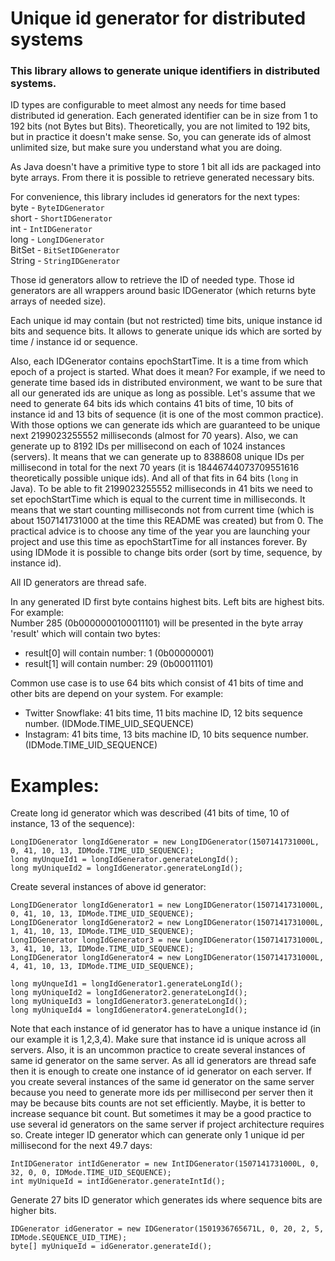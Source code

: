 # Unique id generator for distributed systems
### This library allows to generate unique identifiers in distributed systems.

ID types are configurable to meet almost any needs for time based distributed id generation.
Each generated identifier can be in size from 1 to 192 bits (not Bytes but Bits). Theoretically, you are not limited to 192 bits, but in practice it doesn't make sense. So, you can generate ids of almost unlimited size, but make sure you understand what you are doing.

As Java doesn't have a primitive type to store 1 bit all ids are packaged into byte arrays. From there it is possible to retrieve generated necessary bits.

For convenience, this library includes id generators for the next types:<br>
byte - `ByteIDGenerator`<br>
short - `ShortIDGenerator`<br>
int - `IntIDGenerator`<br>
long - `LongIDGenerator`<br>
BitSet - `BitSetIDGenerator`<br>
String - `StringIDGenerator`<br>

Those id generators allow to retrieve the ID of needed type.
Those id generators are all wrappers around basic IDGenerator (which returns byte arrays of needed size).

Each unique id may contain (but not restricted) time bits, unique instance id bits and sequence bits. It allows to generate unique ids which are sorted by time / instance id or sequence.

Also, each IDGenerator contains epochStartTime. It is a time from which epoch of a project is started.
What does it mean?
For example, if we need to generate time based ids in distributed environment, we want to be sure that all our generated ids are unique as long as possible.
Let's assume that we need to generate 64 bits ids which contains 41 bits of time, 10 bits of instance id and 13 bits of sequence (it is one of the most common practice).
With those options we can generate ids which are guaranteed to be unique next 2199023255552 milliseconds (almost for 70 years). Also, we can generate up to 8192 IDs per millisecond on each of 1024 instances (servers). It means that we can generate up to 8388608 unique IDs per millisecond in total for the next 70 years (it is 18446744073709551616 theoretically possible unique ids). And all of that fits in 64 bits (`long` in Java).
To be able to fit 2199023255552 milliseconds in 41 bits we need to set epochStartTime which is equal to the current time in milliseconds. It means that we start counting milliseconds not from current time (which is about 1507141731000 at the time this README was created) but from 0.
The practical advice is to choose any time of the year you are launching your project and use this time as epochStartTime for all instances forever.
By using IDMode it is possible to change bits order (sort by time, sequence, by instance id).

All ID generators are thread safe.

In any generated ID first byte contains highest bits. Left bits are highest bits.  
For example:  
Number 285 (0b0000000100011101) will be presented in the byte array 'result' which will contain two bytes:  
 - result[0] will contain number: 1 (0b00000001)  
 - result[1] will contain number: 29 (0b00011101)  
    
Common use case is to use 64 bits which consist of 41 bits of time and other bits are depend on your system. For example:   
 - Twitter Snowflake: 41 bits time, 11 bits machine ID, 12 bits sequence number. (IDMode.TIME_UID_SEQUENCE)  
 - Instagram: 41 bits time, 13 bits machine ID, 10 bits sequence number. (IDMode.TIME_UID_SEQUENCE)
 
 # Examples:
 Create long id generator which was described (41 bits of time, 10 of instance, 13 of the sequence):
 ```
 LongIDGenerator longIdGenerator = new LongIDGenerator(1507141731000L, 0, 41, 10, 13, IDMode.TIME_UID_SEQUENCE);
 long myUnqueId1 = longIdGenerator.generateLongId();
 long myUniqueId2 = longIdGenerator.generateLongId();
 ```
 Create several instances of above id generator:
  ```
 LongIDGenerator longIdGenerator1 = new LongIDGenerator(1507141731000L, 0, 41, 10, 13, IDMode.TIME_UID_SEQUENCE);
 LongIDGenerator longIdGenerator2 = new LongIDGenerator(1507141731000L, 1, 41, 10, 13, IDMode.TIME_UID_SEQUENCE);
 LongIDGenerator longIdGenerator3 = new LongIDGenerator(1507141731000L, 3, 41, 10, 13, IDMode.TIME_UID_SEQUENCE);
 LongIDGenerator longIdGenerator4 = new LongIDGenerator(1507141731000L, 4, 41, 10, 13, IDMode.TIME_UID_SEQUENCE);

 long myUnqueId1 = longIdGenerator1.generateLongId();
 long myUniqueId2 = longIdGenerator2.generateLongId();
 long myUniqueId3 = longIdGenerator3.generateLongId();
 long myUniqueId4 = longIdGenerator4.generateLongId();
 ```
Note that each instance of id generator has to have a unique instance id (in our example it is 1,2,3,4). Make sure that instance id is unique across all servers.
Also, it is an uncommon practice to create several instances of same id generator on the same server. As all id generators are thread safe then it is enough to create one instance of id generator on each server. If you create several instances of the same id generator on the same server because you need to generate more ids per millisecond per server then it may be because bits counts are not set efficiently. Maybe, it is better to increase sequance bit count. But sometimes it may be a good practice to use several id generators on the same server if project architecture requires so.
Create integer ID generator which can generate only 1 unique id per millisecond for the next 49.7 days:
```
IntIDGenerator intIdGenerator = new IntIDGenerator(1507141731000L, 0, 32, 0, 0, IDMode.TIME_UID_SEQUENCE);
int myUniqueId = intIdGenerator.generateIntId();
```
Generate 27 bits ID generator which generates ids where sequence bits are higher bits.
```
IDGenerator idGenerator = new IDGenerator(1501936765671L, 0, 20, 2, 5, IDMode.SEQUENCE_UID_TIME);
byte[] myUniqueId = idGenerator.generateId();
```
